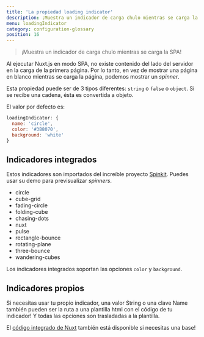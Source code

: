 ```yaml
---
title: 'La propiedad loading indicator'
description: ¡Muestra un indicador de carga chulo mientras se carga la SPA!
menu: loadingIndicator
category: configuration-glossary
position: 16
---
```


> ¡Muestra un indicador de carga chulo mientras se carga la SPA!

Al ejecutar Nuxt.js en modo SPA, no existe contenido del lado del servidor en la carga de la primera página. Por lo tanto, en vez de mostrar una página en blanco mientras se carga la página, podemos mostrar un _spinner_.

Esta propiedad puede ser de 3 tipos diferentes: `string` o `false` o `object`. Si se recibe una cadena, ésta es convertida a objeto.

El valor por defecto es:

```js
loadingIndicator: {
  name: 'circle',
  color: '#3B8070',
  background: 'white'
}
```

## Indicadores integrados

Estos indicadores son importados del increíble proyecto [Spinkit](http://tobiasahlin.com/spinkit). Puedes usar su demo para previsualizar _spinners_.

- circle
- cube-grid
- fading-circle
- folding-cube
- chasing-dots
- nuxt
- pulse
- rectangle-bounce
- rotating-plane
- three-bounce
- wandering-cubes

Los indicadores integrados soportan las opciones `color` y `background`.

## Indicadores propios

Si necesitas usar tu propio indicador, una valor String o una clave Name también pueden ser la ruta a una plantilla html con el código de tu indicador! Y todas las opciones son trasladadas a la plantilla.

El [código integrado de Nuxt](https://github.com/nuxt/nuxt.js/tree/dev/packages/vue-app/template/views/loading) también está disponible si necesitas una base!
